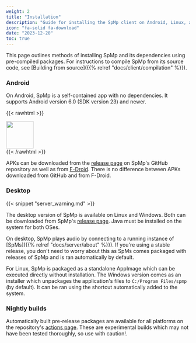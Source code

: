 ```yaml
---
weight: 2
title: "Installation"
description: "Guide for installing the SpMp client on Android, Linux, and Windows"
icon: "fa-solid fa-download"
date: "2023-12-20"
toc: true
---
```


This page outlines methods of installing SpMp and its dependencies using pre-compiled packages. For instructions to compile SpMp from its source code, see [Building from source]({{% relref "docs/client/compilation" %}}).

### Android

On Android, SpMp is a self-contained app with no dependencies. It supports Android version 6.0 (SDK version 23) and newer.

{{< rawhtml >}}
<div>
<a href="https://f-droid.org/en/packages/com.toasterofbread.spmp/">
<img src="https://fdroid.gitlab.io/artwork/badge/get-it-on.png" style="height: 75px">
</a>
</div>
{{< /rawhtml >}}

APKs can be downloaded from the [release page](https://github.com/toasterofbread/spmp/releases) on SpMp's GitHub repository as well as from [F-Droid](https://f-droid.org/en/packages/com.toasterofbread.spmp/). There is no difference between APKs downloaded from GitHub and from F-Droid.

### Desktop

{{< snippet "server_warning.md" >}}

The desktop version of SpMp is available on Linux and Windows. Both can be downloaded from SpMp's [release page](https://github.com/toasterofbread/spmp/releases). Java must be installed on the system for both OSes.

On desktop, SpMp plays audio by connecting to a running instance of [SpMs]({{% relref "docs/server/about" %}}). If you're using a stable release, you don't need to worry about this as SpMs comes packaged with releases of SpMp and is ran automatically by default.

For Linux, SpMp is packaged as a standalone AppImage which can be executed directly without installation. The Windows version comes as an installer which unpackages the application's files to `C:/Program Files/spmp` (by default). It can be ran using the shortcut automatically added to the system.

### Nightly builds

Automatically built pre-release packages are available for all platforms on the repository's [actions page](https://github.com/toasterofbread/spmp/actions). These are experimental builds which may not have been tested thoroughly, so use with caution!.

